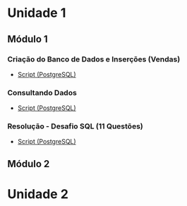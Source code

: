 # Unidade 1

## Módulo 1

### Criação do Banco de Dados e Inserções (Vendas)
- [Script (PostgreSQL)](https://gist.github.com/aasouzaconsult/a7ebb734d963ae00990905a664e3b448)

### Consultando Dados
- [Script (PostgreSQL)](https://gist.github.com/aasouzaconsult/7ef239cbe96899e1bb64a6e2329fff39)

### Resolução - Desafio SQL (11 Questões)
- [Script (PostgreSQL)](https://gist.github.com/aasouzaconsult/2c8d3f17422e9214f8b6b8b5124afdf8)

## Módulo 2

# Unidade 2
